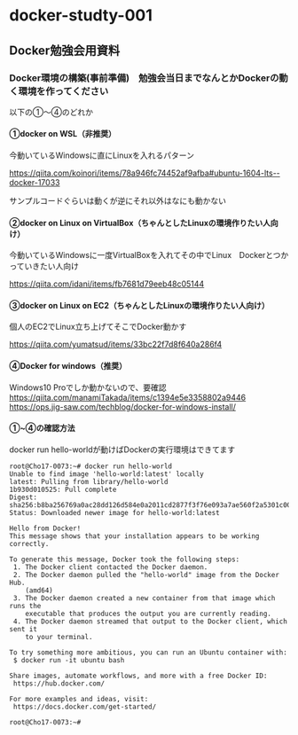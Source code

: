 # docker-studty-001

## Docker勉強会用資料

### Docker環境の構築(事前準備)　勉強会当日までなんとかDockerの動く環境を作ってください

以下の①～④のどれか

#### ①docker on WSL（非推奨）

今動いているWindowsに直にLinuxを入れるパターン

https://qiita.com/koinori/items/78a946fc74452af9afba#ubuntu-1604-lts--docker-17033

サンプルコードぐらいは動くが逆にそれ以外はなにも動かない

#### ②docker on Linux on VirtualBox（ちゃんとしたLinuxの環境作りたい人向け）

今動いているWindowsに一度VirtualBoxを入れてその中でLinux　Dockerとつかっていきたい人向け

https://qiita.com/idani/items/fb7681d79eeb48c05144

#### ③docker on Linux on EC2（ちゃんとしたLinuxの環境作りたい人向け）

個人のEC2でLinux立ち上げてそこでDocker動かす

https://qiita.com/yumatsud/items/33bc22f7d8f640a286f4

#### ④Docker for windows（推奨）

Windows10 Proでしか動かないので、要確認
https://qiita.com/manamiTakada/items/c1394e5e3358802a9446
https://ops.jig-saw.com/techblog/docker-for-windows-install/


#### ①~④の確認方法

docker run hello-worldが動けばDockerの実行環境はできてます

```
root@Cho17-0073:~# docker run hello-world
Unable to find image 'hello-world:latest' locally
latest: Pulling from library/hello-world
1b930d010525: Pull complete                                                                                             Digest: sha256:b8ba256769a0ac28dd126d584e0a2011cd2877f3f76e093a7ae560f2a5301c00
Status: Downloaded newer image for hello-world:latest

Hello from Docker!
This message shows that your installation appears to be working correctly.

To generate this message, Docker took the following steps:
 1. The Docker client contacted the Docker daemon.
 2. The Docker daemon pulled the "hello-world" image from the Docker Hub.
    (amd64)
 3. The Docker daemon created a new container from that image which runs the
    executable that produces the output you are currently reading.
 4. The Docker daemon streamed that output to the Docker client, which sent it
    to your terminal.

To try something more ambitious, you can run an Ubuntu container with:
 $ docker run -it ubuntu bash

Share images, automate workflows, and more with a free Docker ID:
 https://hub.docker.com/

For more examples and ideas, visit:
 https://docs.docker.com/get-started/

root@Cho17-0073:~#
```
